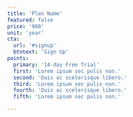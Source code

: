 ```yaml
---
title: 'Plan Name'
featured: false
price: '900'
unit: 'year'
cta:
  url: '#signup'
  btntext: 'Sign Up'
points:
  primary: '14-day Free Trial'
  first: 'Lorem ipsum sec pulis non.'
  second: 'Duis ac scelerisque libero.'
  third: 'Lorem ipsum sec pulis non.'
  fourth: 'Duis ac scelerisque libero.'
  fifth: 'Lorem ipsum sec pulis non.'

---
```

